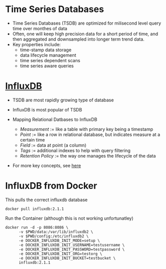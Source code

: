 # Time Series Databases
- Time Series Databases (TSDB) are optimized for milisecond level query time over monthes of data
- Often, one will keep high precision data for a short period of time, and then aggregated and downsampled into longer term trend data.
- Key properties include:
    - time-stamp data storage
    - data lifecycle management
    - time series dependent scans
    - time series aware queries

# [InfluxDB](https://docs.influxdata.com/influxdb/v2.0/)
- TSDB are most rapidly growing type of database
- InfluxDB is most popular of TSDB

- Mapping Relational Datbases to InfluxDB
    - *Measurement* := like a table with primary key being a timestamp
    - *Point* := like a row in relational database, but indicates measure at a certain time
    - *Field* := data at point (a column)
    - *Tags* := additional indexes to help with query filtering
    - *Retention Policy* := the way one manages the lifecycle of the data
- For more key concepts, see [here](https://docs.influxdata.com/influxdb/v2.0/reference/key-concepts/)

# InfluxDB from Docker
This pulls the correct influxdb database
```
docker pull influxdb:2.1.1
```

Run the Container (although this is not working unfortunatley)
```
docker run -d -p 8086:8086 \
      -v $PWD/data:/var/lib/influxdb2 \
      -v $PWD/config:/etc/influxdb2 \
      -e DOCKER_INFLUXDB_INIT_MODE=setup \
      -e DOCKER_INFLUXDB_INIT_USERNAME=testusername \
      -e DOCKER_INFLUXDB_INIT_PASSWORD=testpassword \
      -e DOCKER_INFLUXDB_INIT_ORG=testorg \
      -e DOCKER_INFLUXDB_INIT_BUCKET=testbucket \
      influxdb:2.1.1
```

